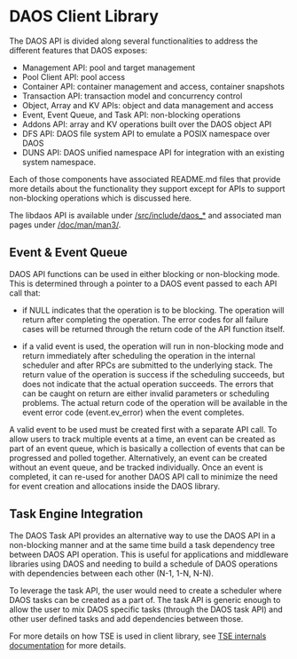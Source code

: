 # DAOS Client Library

The DAOS API is divided along several functionalities to address the different
features that DAOS exposes:
- Management API: pool and target management
- Pool Client API: pool access
- Container API: container management and access, container snapshots
- Transaction API: transaction model and concurrency control
- Object, Array and KV APIs: object and data management and access
- Event, Event Queue, and Task API: non-blocking operations
- Addons API: array and KV operations built over the DAOS object API
- DFS API: DAOS file system API to emulate a POSIX namespace over DAOS
- DUNS API: DAOS unified namespace API for integration with an existing system
  namespace.

Each of those components have associated README.md files that provide more
details about the functionality they support except for APIs to support
non-blocking operations which is discussed here.

The libdaos API is available under [/src/include/daos\_\*](/src/include/) and
associated man pages under [/doc/man/man3/](/doc/man/man3/).

## Event & Event Queue

DAOS API functions can be used in either blocking or non-blocking mode. This is
determined through a pointer to a DAOS event passed to each API call that:

- if NULL indicates that the operation is to be blocking. The operation will
  return after completing the operation. The error codes for all failure cases
  will be returned through the return code of the API function itself.

- if a valid event is used, the operation will run in non-blocking mode and
  return immediately after scheduling the operation in the internal scheduler
  and after RPCs are submitted to the underlying stack. The return value of the
  operation is success if the scheduling succeeds, but does not indicate that
  the actual operation succeeds. The errors that can be caught on return are
  either invalid parameters or scheduling problems. The actual return code of
  the operation will be available in the event error code (event.ev_error) when
  the event completes.

A valid event to be used must be created first with a separate API call. To
allow users to track multiple events at a time, an event can be created as part
of an event queue, which is basically a collection of events that can be
progressed and polled together. Alternatively, an event can be created without
an event queue, and be tracked individually. Once an event is completed, it can
re-used for another DAOS API call to minimize the need for event creation and
allocations inside the DAOS library.

## Task Engine Integration

The DAOS Task API provides an alternative way to use the DAOS API in a
non-blocking manner and at the same time build a task dependency tree between
DAOS API operation. This is useful for applications and middleware libraries
using DAOS and needing to build a schedule of DAOS operations with dependencies
between each other (N-1, 1-N, N-N).

To leverage the task API, the user would need to create a scheduler where DAOS
tasks can be created as a part of. The task API is generic enough to allow the
user to mix DAOS specific tasks (through the DAOS task API) and other user
defined tasks and add dependencies between those.

For more details on how TSE is used in client library, see [TSE internals
documentation](/src/common/README.md) for more details.
